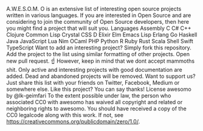 A.W.E.S.O.M. O is an extensive list of interesting open source projects written in various languages. If you are interested in Open Source and are considering to join the community of Open Source developers, then here you might find a project that will suit you. Languages Assembly C C# C++ Clojure Common Lisp Crystal CSS D Elixir Elm Emacs Lisp Erlang Go Haskell Java JavaScript Lua Nim OCaml PHP Python R Ruby Rust Scala Shell Swift TypeScript Want to add an interesting project? Simply fork this repository. Add the project to the list using similar formatting of other projects. Open new pull request. :point_up: However, keep in mind that we dont accept mammoths shit. Only active and interesting projects with good documentation are added. Dead and abandoned projects will be removed. Want to support us? Just share this list with your friends on Twitter, Facebook, Medium or somewhere else. Like this project? You can say thanks! License awesomo by @lk-geimfari To the extent possible under law, the person who associated CC0 with awesomo has waived all copyright and related or neighboring rights to awesomo. You should have received a copy of the CC0 legalcode along with this work. If not, see https://creativecommons.org/publicdomain/zero/1.0/.
